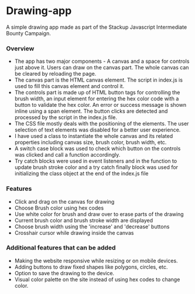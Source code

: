 # Drawing-app
A simple drawing app made as part of the Stackup Javascript Intermediate Bounty Campaign.

### Overview
- The app has two major components - A canvas and a space for controls just above it. Users can draw on the canvas part. The whole canvas can be cleared by reloading the page.
- The canvas part is the HTML canvas element. The script in index.js is used to fill this canvas element and control it.
- The controls part is made up of HTML button tags for controlling the brush width, an input element for entering the hex color code with a button to validate the hex color. An error or success message is shown inline using a span element. The button clicks are detected and processed by the script in the index.js file.
- The CSS file mostly deals with the positioning of the elements. The user selection of text elements was disabled for a better user experience.
- I have used a class to instantiate the whole canvas and its related properties including canvas size, brush color, brush width, etc.
- A switch case block was used to check which button on the controls was clicked and call a function accordingly. 
- Try catch blocks were used in event listeners and in the function to update brush stroke color and a try catch finally block was used for initializing the class object at the end of the index.js file

### Features
- Click and drag on the canvas for drawing
- Choose Brush color using hex codes
- Use white color for brush and draw over to erase parts of the drawing
- Current brush color and brush stroke width are displayed
- Choose brush width using the 'increase' and 'decrease' buttons
- Crosshair cursor while drawing inside the canvas

### Additional features that can be added
- Making the website responsive while resizing or on mobile devices.
- Adding buttons to draw fixed shapes like polygons, circles, etc.
- Option to save the drawing to the device.
- Visual color palette on the site instead of using hex codes to change color.
